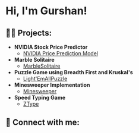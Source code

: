 <h1>Hi, I'm Gurshan!</h1>

<h2>👨‍💻 Projects:</h2> 

- <b>NVIDIA Stock Price Predictor</b>
  - [NVIDIA Price Prediction Model](https://github.com/gurshansid/NVIDIAPredictor)
- <b>Marble Solitaire</b>
  - [MarbleSolitaire](https://github.com/gurshansid/MarbleSolitaire)
- <b>Puzzle Game using Breadth First and Kruskal's</b>
  - [Light'EmAllPuzzle](https://github.com/gurshansid/Light-emAllPuzzle)
- <b>Minesweeper Implementation</b>
  - [Minesweeper](https://github.com/gurshansid/Minesweeper)
- <b>Speed Typing Game</b>
  - [ZType](https://github.com/gurshansid/SpeedTypingGame)

<h2> 🤳 Connect with me:</h2>
